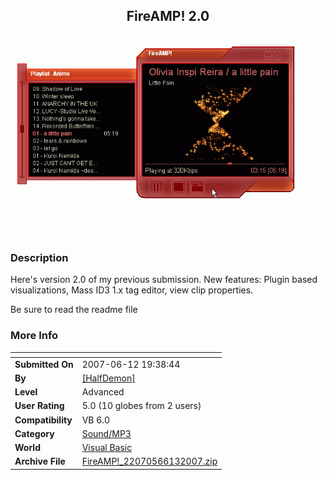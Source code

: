 ﻿<div align="center">

## FireAMP\! 2\.0

<img src="PIC200761301538289.gif">
</div>

### Description

Here's version 2.0 of my previous submission. New features: Plugin based visualizations, Mass ID3 1.x tag editor, view clip properties.

Be sure to read the readme file
 
### More Info
 


<span>             |<span>
---                |---
**Submitted On**   |2007-06-12 19:38:44
**By**             |[\[HalfDemon\]](https://github.com/Planet-Source-Code/PSCIndex/blob/master/ByAuthor/halfdemon.md)
**Level**          |Advanced
**User Rating**    |5.0 (10 globes from 2 users)
**Compatibility**  |VB 6\.0
**Category**       |[Sound/MP3](https://github.com/Planet-Source-Code/PSCIndex/blob/master/ByCategory/sound-mp3__1-45.md)
**World**          |[Visual Basic](https://github.com/Planet-Source-Code/PSCIndex/blob/master/ByWorld/visual-basic.md)
**Archive File**   |[FireAMP\!\_22070566132007\.zip](https://github.com/Planet-Source-Code/halfdemon-fireamp-2-0__1-68801/archive/master.zip)








